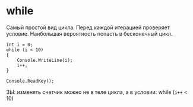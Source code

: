 # while
Самый простой вид цикла. Перед каждой итерацией проверяет условие. Наибольшая вероятность попасть в бесконечный цикл.

    int i = 0;
    while (i < 10)
    {
        Console.WriteLine(i);
        i++;
    }

    Console.ReadKey();

ЗЫ: изменять счетчик можно не в теле цикла, а в условии: while (`i++` < 10)